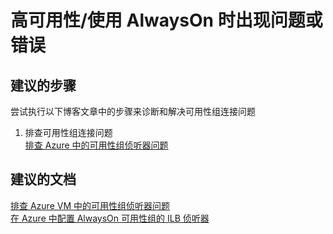 <properties
    pageTitle="high availability/issue or error when using alwayson"
    description="高可用性/使用 AlwaysOn 时出现问题或错误"
    service="microsoft.compute"
    resource="virtualmachines"
    authors="aashu"
    displayOrder=""
    selfHelpType="generic"
    supportTopicIds="32511141"
    resourceTags="windowsSQL"
    productPesIds="14745"
    cloudEnvironments="public"
/>


# 高可用性/使用 AlwaysOn 时出现问题或错误

## **建议的步骤**
尝试执行以下博客文章中的步骤来诊断和解决可用性组连接问题

1. 排查可用性组连接问题<br>
[排查 Azure 中的可用性组侦听器问题](https://blogs.msdn.microsoft.com/alwaysonpro/2016/02/01/troubleshooting-availability-group-listener-in-azure/)

## **建议的文档**
[排查 Azure VM 中的可用性组侦听器问题](https://blogs.msdn.microsoft.com/alwaysonpro/2016/02/01/troubleshooting-availability-group-listener-in-azure/)<br>
[在 Azure 中配置 AlwaysOn 可用性组的 ILB 侦听器](https://docs.azure.cn/zh-cn/virtual-machines/windows/sqlclassic/virtual-machines-windows-classic-portal-sql-alwayson-availability-groups/)



<!--HONumber=Jul16_HO4-->


